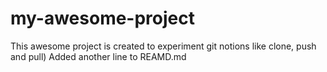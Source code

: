 # my-awesome-project
This awesome project is created to experiment git notions like clone, push and pull)
Added another line to REAMD.md
